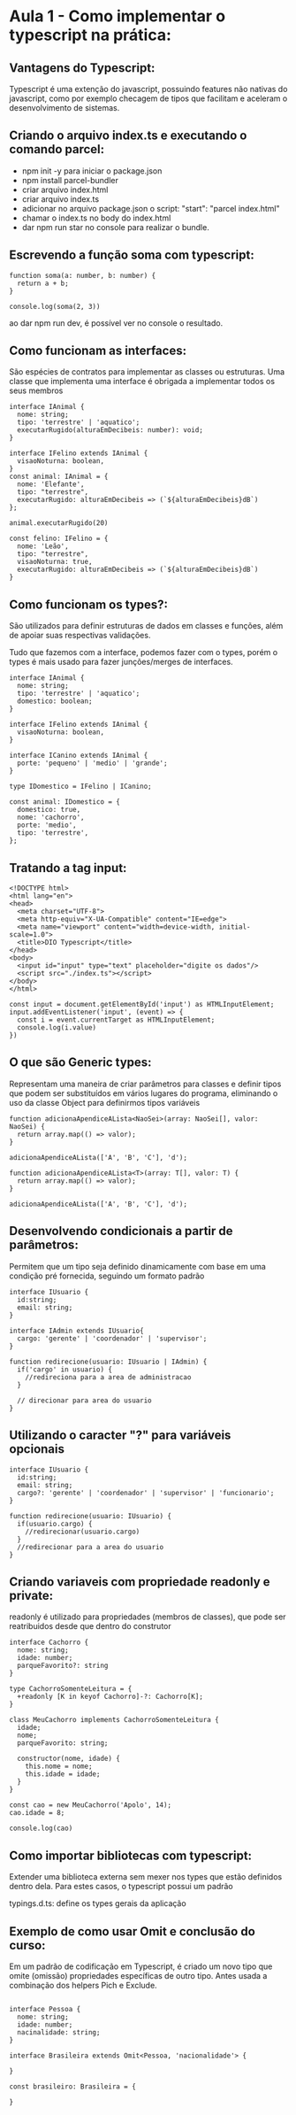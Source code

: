 # Aula 1 - Como implementar o typescript na prática:

## Vantagens do Typescript:
Typescript é uma extenção do javascript, possuindo features não nativas do javascript, como por exemplo checagem de tipos que facilitam e aceleram o desenvolvimento de sistemas.

## Criando o arquivo index.ts e executando o comando parcel:
- npm init -y para iniciar o package.json
- npm install parcel-bundler
- criar arquivo index.html
- criar arquivo index.ts
- adicionar no arquivo package.json o script: "start": "parcel index.html"
- chamar o index.ts no body do index.html
- dar npm run star no console para realizar o bundle.

## Escrevendo a função soma com typescript:
```
function soma(a: number, b: number) {
  return a + b;
}

console.log(soma(2, 3))

```

ao dar npm run dev, é possível ver no console o resultado.

## Como funcionam as interfaces:
São espécies de contratos para implementar as classes ou estruturas. Uma classe que implementa uma interface é obrigada a implementar todos os seus membros
```
interface IAnimal {
  nome: string;
  tipo: 'terrestre' | 'aquatico';
  executarRugido(alturaEmDecibeis: number): void;
}

interface IFelino extends IAnimal {
  visaoNoturna: boolean,
}
const animal: IAnimal = { 
  nome: 'Elefante',
  tipo: "terrestre",
  executarRugido: alturaEmDecibeis => (`${alturaEmDecibeis}dB`)
};

animal.executarRugido(20)

const felino: IFelino = {
  nome: 'Leão',
  tipo: "terrestre",
  visaoNoturna: true,
  executarRugido: alturaEmDecibeis => (`${alturaEmDecibeis}dB`)
}
```


## Como funcionam os types?:
São utilizados para definir estruturas de dados em classes e funções, além de apoiar suas respectivas validações.

Tudo que fazemos com a interface, podemos fazer com o types, porém o types é mais usado para fazer junções/merges de interfaces.

```
interface IAnimal {
  nome: string;
  tipo: 'terrestre' | 'aquatico';
  domestico: boolean;
}

interface IFelino extends IAnimal {
  visaoNoturna: boolean,
}

interface ICanino extends IAnimal {
  porte: 'pequeno' | 'medio' | 'grande';
}

type IDomestico = IFelino | ICanino;

const animal: IDomestico = { 
  domestico: true,
  nome: 'cachorro',
  porte: 'medio',
  tipo: 'terrestre',
};

```

## Tratando a tag input:

```
<!DOCTYPE html>
<html lang="en">
<head>
  <meta charset="UTF-8">
  <meta http-equiv="X-UA-Compatible" content="IE=edge">
  <meta name="viewport" content="width=device-width, initial-scale=1.0">
  <title>DIO Typescript</title>
</head>
<body>
  <input id="input" type="text" placeholder="digite os dados"/>
  <script src="./index.ts"></script>
</body>
</html>
```

```
const input = document.getElementById('input') as HTMLInputElement;
input.addEventListener('input', (event) => {
  const i = event.currentTarget as HTMLInputElement;
  console.log(i.value)
})

```

## O que são Generic types:
Representam uma maneira de criar parâmetros para classes e definir tipos que podem ser substituídos em vários lugares do programa, eliminando o uso da classe Object para definirmos tipos variáveis

```
function adicionaApendiceALista<NaoSei>(array: NaoSei[], valor: NaoSei) {
  return array.map(() => valor);
}

adicionaApendiceALista(['A', 'B', 'C'], 'd');
```

```
function adicionaApendiceALista<T>(array: T[], valor: T) {
  return array.map(() => valor);
}

adicionaApendiceALista(['A', 'B', 'C'], 'd');
```

## Desenvolvendo condicionais a partir de parâmetros:
Permitem que um tipo seja definido dinamicamente com base em uma condição pré fornecida, seguindo um formato padrão

```
interface IUsuario {
  id:string;
  email: string;
}

interface IAdmin extends IUsuario{
  cargo: 'gerente' | 'coordenador' | 'supervisor';
}

function redirecione(usuario: IUsuario | IAdmin) {
  if('cargo' in usuario) {
    //redireciona para a area de administracao
  }

  // direcionar para area do usuario
}
```

## Utilizando o caracter "?" para variáveis opcionais

```
interface IUsuario {
  id:string;
  email: string;
  cargo?: 'gerente' | 'coordenador' | 'supervisor' | 'funcionario';
}

function redirecione(usuario: IUsuario) {
  if(usuario.cargo) {
    //redirecionar(usuario.cargo)
  }
  //redirecionar para a area do usuario
}
```


## Criando variaveis com propriedade readonly e private:
readonly é utilizado para propriedades (membros de classes), que pode ser reatribuidos desde que dentro do construtor
```
interface Cachorro {
  nome: string;
  idade: number;
  parqueFavorito?: string
}

type CachorroSomenteLeitura = {
  +readonly [K in keyof Cachorro]-?: Cachorro[K];
}

class MeuCachorro implements CachorroSomenteLeitura {
  idade;
  nome;
  parqueFavorito: string;

  constructor(nome, idade) {
    this.nome = nome;
    this.idade = idade;
  }
}

const cao = new MeuCachorro('Apolo', 14);
cao.idade = 8;

console.log(cao)
```

## Como importar bibliotecas com typescript:

Extender uma biblioteca externa sem mexer nos types que estão definidos dentro dela. Para estes casos, o typescript possui um padrão

typings.d.ts: define os types gerais da aplicação


## Exemplo de como usar Omit e conclusão do curso:
Em um padrão de codificação em Typescript, é criado um novo tipo que omite (omissão) propriedades específicas de outro tipo. Antes usada a combinação dos helpers Pich e Exclude.

```

interface Pessoa {
  nome: string;
  idade: number;
  nacinalidade: string;
}

interface Brasileira extends Omit<Pessoa, 'nacionalidade'> {

}

const brasileiro: Brasileira = {
  
}
```